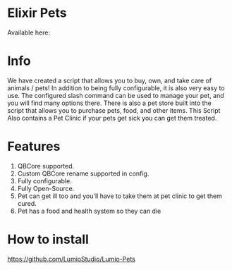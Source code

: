 # Elixir Pets
Available here:

# Info
We have created a script that allows you to buy, own, and take care of animals / pets! In addition to being fully configurable, it is also very easy to use.
The configured slash command can be used to manage your pet, and you will find many options there. There is also a pet store built into the script that allows you to purchase pets, food, and other items. This Script Also contains a Pet Clinic if your pets get sick you can get them treated.

# Features
1. QBCore supported.
2. Custom QBCore rename supported in config.
3. Fully configurable.
4. Fully Open-Source.
5. Pet can get ill too and you'll have to take them at pet clinic to get them cured.
6. Pet has a food and health system so they can die

# How to install
https://github.com/LumioStudio/Lumio-Pets
